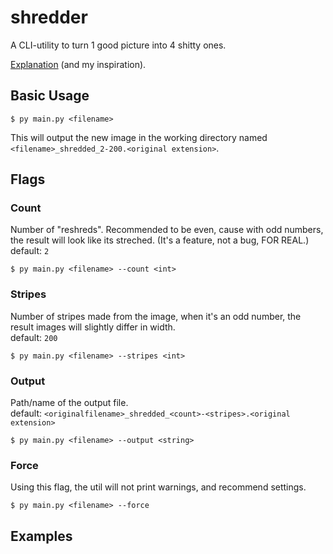 # shredder

A CLI-utility to turn 1 good picture into 4 shitty ones.

[Explanation](https://www.reddit.com/r/interestingasfuck/comments/95akrt/transforming_one_photo_of_a_dog_into_four_with_a/) (and my inspiration). 

## Basic Usage
```console
$ py main.py <filename>
```
This will output the new image in the working directory named `<filename>_shredded_2-200.<original extension>`.
## Flags
### Count
Number of "reshreds". Recommended to be even, cause with odd numbers, the result will look like its streched. (It's a feature, not a bug, FOR REAL.)  
default: `2`
```console
$ py main.py <filename> --count <int>
```
### Stripes
Number of stripes made from the image, when it's an odd number, the result images will slightly differ in width.  
default: `200`
```console
$ py main.py <filename> --stripes <int>
```

### Output
Path/name of the output file.  
default: `<originalfilename>_shredded_<count>-<stripes>.<original extension>`
```console
$ py main.py <filename> --output <string>
```

### Force
Using this flag, the util will not print warnings, and recommend settings.
```console
$ py main.py <filename> --force
```
## Examples
